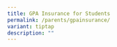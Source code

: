 ```yaml
---
title: GPA Insurance for Students
permalink: /parents/gpainsurance/
variant: tiptap
description: ""
---
```

